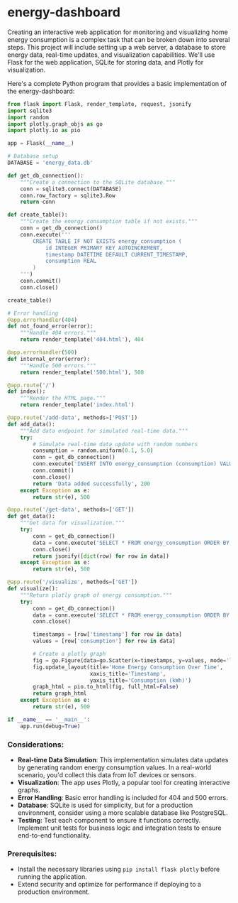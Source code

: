 # energy-dashboard

Creating an interactive web application for monitoring and visualizing home energy consumption is a complex task that can be broken down into several steps. This project will include setting up a web server, a database to store energy data, real-time updates, and visualization capabilities. We'll use Flask for the web application, SQLite for storing data, and Plotly for visualization.

Here's a complete Python program that provides a basic implementation of the energy-dashboard:

```python
from flask import Flask, render_template, request, jsonify
import sqlite3
import random
import plotly.graph_objs as go
import plotly.io as pio

app = Flask(__name__)

# Database setup
DATABASE = 'energy_data.db'

def get_db_connection():
    """Create a connection to the SQLite database."""
    conn = sqlite3.connect(DATABASE)
    conn.row_factory = sqlite3.Row
    return conn

def create_table():
    """Create the energy consumption table if not exists."""
    conn = get_db_connection()
    conn.execute('''
        CREATE TABLE IF NOT EXISTS energy_consumption (
            id INTEGER PRIMARY KEY AUTOINCREMENT,
            timestamp DATETIME DEFAULT CURRENT_TIMESTAMP,
            consumption REAL
        )
    ''')
    conn.commit()
    conn.close()

create_table()

# Error handling
@app.errorhandler(404)
def not_found_error(error):
    """Handle 404 errors."""
    return render_template('404.html'), 404

@app.errorhandler(500)
def internal_error(error):
    """Handle 500 errors."""
    return render_template('500.html'), 500

@app.route('/')
def index():
    """Render the HTML page."""
    return render_template('index.html')

@app.route('/add-data', methods=['POST'])
def add_data():
    """Add data endpoint for simulated real-time data."""
    try:
        # Simulate real-time data update with random numbers
        consumption = random.uniform(0.1, 5.0)
        conn = get_db_connection()
        conn.execute('INSERT INTO energy_consumption (consumption) VALUES (?)', (consumption,))
        conn.commit()
        conn.close()
        return 'Data added successfully', 200
    except Exception as e:
        return str(e), 500

@app.route('/get-data', methods=['GET'])
def get_data():
    """Get data for visualization."""
    try:
        conn = get_db_connection()
        data = conn.execute('SELECT * FROM energy_consumption ORDER BY timestamp DESC LIMIT 100').fetchall()
        conn.close()
        return jsonify([dict(row) for row in data])
    except Exception as e:
        return str(e), 500

@app.route('/visualize', methods=['GET'])
def visualize():
    """Return plotly graph of energy consumption."""
    try:
        conn = get_db_connection()
        data = conn.execute('SELECT * FROM energy_consumption ORDER BY timestamp DESC LIMIT 100').fetchall()
        conn.close()

        timestamps = [row['timestamp'] for row in data]
        values = [row['consumption'] for row in data]

        # Create a plotly graph
        fig = go.Figure(data=go.Scatter(x=timestamps, y=values, mode='lines+markers'))
        fig.update_layout(title='Home Energy Consumption Over Time',
                          xaxis_title='Timestamp',
                          yaxis_title='Consumption (kWh)')
        graph_html = pio.to_html(fig, full_html=False)
        return graph_html
    except Exception as e:
        return str(e), 500

if __name__ == '__main__':
    app.run(debug=True)
```

### Considerations:
- **Real-time Data Simulation**: This implementation simulates data updates by generating random energy consumption values. In a real-world scenario, you'd collect this data from IoT devices or sensors.
- **Visualization**: The app uses Plotly, a popular tool for creating interactive graphs.
- **Error Handling**: Basic error handling is included for 404 and 500 errors.
- **Database**: SQLite is used for simplicity, but for a production environment, consider using a more scalable database like PostgreSQL.
- **Testing**: Test each component to ensure it functions correctly. Implement unit tests for business logic and integration tests to ensure end-to-end functionality.

### Prerequisites:
- Install the necessary libraries using `pip install flask plotly` before running the application.
- Extend security and optimize for performance if deploying to a production environment.